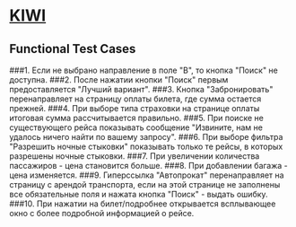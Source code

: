 # [KIWI](https://www.kiwi.com/ru/)
## Functional Test Cases
###1. Если не выбрано направление в поле "В", то кнопка "Поиск" не доступна.
###2. После нажатии кнопки "Поиск" первым предоставляется "Лучший вариант". 
###3. Кнопка "Забронировать" перенаправляет на страницу оплаты билета, где сумма остается прежней.
###4. При выборе типа страховки на странице оплаты итоговая сумма рассчитывается правильно.
###5. При поиске не существующего рейса показывать сообщение "Извините, нам не удалось ничего найти по вашему запросу".
###6. При выборе фильтра "Разрешить ночные стыковки" показывать только те рейсы, в которых разрешены ночные стыковки.
###7. При увеличении количества пассажиров - цена становится больше.
###8. При добавлении багажа - цена изменяется.
###9. Гиперссылка "Автопрокат" перенаправляет на страницу с арендой транспорта, если на этой странице не заполнены все обязательные поля и нажата кнопка "Поиск" - выдать ошибку. 
###10. При нажатии на билет/подробнее открывается всплывающее окно с более подробной информацией о рейсе.
